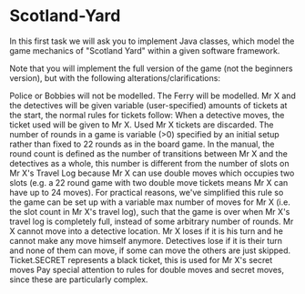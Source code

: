 # Scotland-Yard

In this first task we will ask you to implement Java classes, which model the game mechanics of "Scotland Yard" within a given software framework.

Note that you will implement the full version of the game (not the beginners version), but with the following alterations/clarifications:

Police or Bobbies will not be modelled.
The Ferry will be modelled.
Mr X and the detectives will be given variable (user-specified) amounts of tickets at the start, the normal rules for tickets follow:
When a detective moves, the ticket used will be given to Mr X.
Used Mr X tickets are discarded.
The number of rounds in a game is variable (>0) specified by an initial setup rather than fixed to 22 rounds as in the board game.
In the manual, the round count is defined as the number of transitions between Mr X and the detectives as a whole, this number is different from the number of slots on Mr X's Travel Log because Mr X can use double moves which occupies two slots (e.g. a 22 round game with two double move tickets means Mr X can have up to 24 moves).
For practical reasons, we've simplified this rule so the game can be set up with a variable max number of moves for Mr X (i.e. the slot count in Mr X's travel log), such that the game is over when Mr X's travel log is completely full, instead of some arbitrary number of rounds.
Mr X cannot move into a detective location.
Mr X loses if it is his turn and he cannot make any move himself anymore.
Detectives lose if it is their turn and none of them can move, if some can move the others are just skipped.
Ticket.SECRET represents a black ticket, this is used for Mr X's secret moves
Pay special attention to rules for double moves and secret moves, since these are particularly complex.

